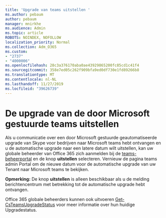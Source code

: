 ```yaml
---
title: 'Upgrade van teams uitstellen '
ms.author: pebaum
author: pebaum
manager: mnirkhe
ms.audience: Admin
ms.topic: article
ROBOTS: NOINDEX, NOFOLLOW
localization_priority: Normal
ms.collection: Adm_O365
ms.custom:
- "2737"
- "4000006"
ms.openlocfilehash: 28c3a376170aba0ae43929865200fc85cd1c41f4
ms.sourcegitcommit: 358e7ed05c262f909bfa9ed0df730e1fd89266b8
ms.translationtype: MT
ms.contentlocale: nl-NL
ms.lasthandoff: 11/27/2019
ms.locfileid: "39626739"
---
```

# <a name="how-to-postpone-the-microsoft-driven-teams-upgrade"></a>De upgrade van de door Microsoft gestuurde teams uitstellen

Als u communicatie over een door Microsoft gestuurde geautomatiseerde upgrade van Skype voor bedrijven naar Microsoft teams hebt ontvangen en u de automatische upgrade naar een latere datum wilt uitstellen, kan uw globale beheerder van Office 365 zich aanmelden bij de [teams-beheerportal](https://admin.teams.microsoft.com/dashboard) en de knop **uitstellen** selecteren. Vernieuw de pagina teams admin Portal om de nieuwe datum voor de automatische upgrade van uw Tenant naar Microsoft teams te bekijken.

**Opmerking:** De knop **uitstellen** is alleen beschikbaar als u de melding berichtencentrum met betrekking tot de automatische upgrade hebt ontvangen. 

Office 365 globale beheerders kunnen ook uitvoeren [Get-CsTeamsUpgradeStatus](https://docs.microsoft.com/powershell/module/skype/get-csteamsupgradestatus?view=skype-ps) voor meer informatie over hun huidige Upgradestatus. 